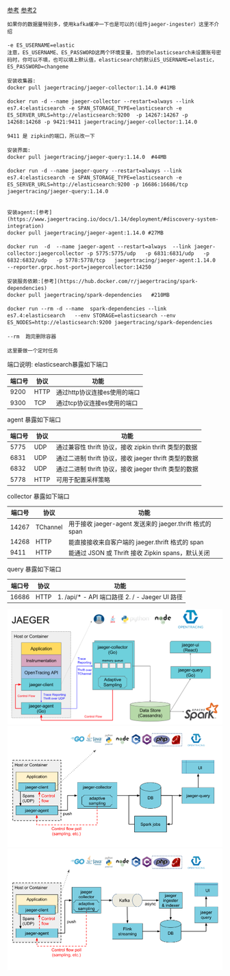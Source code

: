 
[参考](https://www.jaegertracing.io/docs/1.14/deployment/)
[参考2](https://my.oschina.net/u/2548090/blog/1821372)


```
如果你的数据量特别多，使用kafka缓冲一下也是可以的(组件jaeger-ingester）这里不介绍

-e ES_USERNAME=elastic
注意，ES_USERNAME、ES_PASSWORD这两个环境变量，当你的elasticsearch未设置账号密码时，你可以不填，也可以填上默认值，elasticsearch的默认ES_USERNAME=elastic，ES_PASSWORD=changeme

安装收集器:
docker pull jaegertracing/jaeger-collector:1.14.0 #41MB

docker run -d --name jaeger-collector --restart=always --link es7.4:elasticsearch -e SPAN_STORAGE_TYPE=elasticsearch -e ES_SERVER_URLS=http://elasticsearch:9200  -p 14267:14267 -p 14268:14268 -p 9421:9411 jaegertracing/jaeger-collector:1.14.0

9411 是 zipkin的端口，所以改一下

安装界面:
docker pull jaegertracing/jaeger-query:1.14.0  #44MB

docker run -d --name jaeger-query --restart=always --link es7.4:elasticsearch -e SPAN_STORAGE_TYPE=elasticsearch -e ES_SERVER_URLS=http://elasticsearch:9200 -p 16686:16686/tcp jaegertracing/jaeger-query:1.14.0


安装agent:[参考](https://www.jaegertracing.io/docs/1.14/deployment/#discovery-system-integration)
docker pull jaegertracing/jaeger-agent:1.14.0 #27MB

docker run  -d  --name jaeger-agent --restart=always  --link jaeger-collector:jaegercollector -p 5775:5775/udp   -p 6831:6831/udp   -p 6832:6832/udp   -p 5778:5778/tcp   jaegertracing/jaeger-agent:1.14.0   --reporter.grpc.host-port=jaegercollector:14250

安装服务依赖:[参考](https://hub.docker.com/r/jaegertracing/spark-dependencies)
docker pull jaegertracing/spark-dependencies   #210MB

docker run --rm -d --name  spark-dependencies --link es7.4:elasticsearch   --env STORAGE=elasticsearch --env ES_NODES=http://elasticsearch:9200 jaegertracing/spark-dependencies

--rm  跑完删除容器

这里要做一个定时任务
```

端口说明:
elasticsearch暴露如下端口

端口号 |	协议 |	功能
-|-|-
9200 | HTTP |	通过http协议连接es使用的端口
9300 | TCP |	通过tcp协议连接es使用的端口
 

agent 暴露如下端口

端口号 | 协议 |	功能
-|-|-
5775 | UDP |	通过兼容性 thrift 协议，接收 zipkin thrift 类型的数据
6831 | UDP |	通过二进制 thrift 协议，接收 jaeger thrift 类型的数据
6832 | UDP |	通过二进制 thrift 协议，接收 jaeger thrift 类型的数据
5778 | HTTP |	可用于配置采样策略
collector 暴露如下端口

端口号	| 协议	| 功能
-|-|-
14267 |	TChannel |	用于接收 jaeger-agent 发送来的 jaeger.thrift 格式的 span
14268 |	HTTP |	能直接接收来自客户端的 jaeger.thrift 格式的 span
9411 |	HTTP |	能通过 JSON 或 Thrift 接收 Zipkin spans，默认关闭
query 暴露如下端口

端口号|	协议|	功能
-|-|-
16686| HTTP |	1. /api/* - API 端口路径 2. / - Jaeger UI 路径

![jaeger](../img/jaeger-architecture.png)
![jaeger](../img/jaeger-architecture-v1.png)
![jaeger](../img/jaeger-architecture-v2.png)